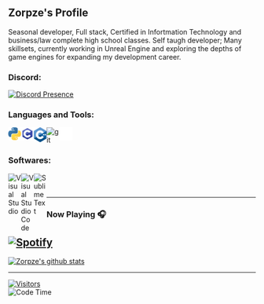 ## Zorpze's Profile

Seasonal developer, Full stack, Certified in Infortmation Technology and business/law complete high school classes. Self taugh developer;
Many skillsets, currently working in Unreal Engine and exploring the depths of game engines for expanding my development career.

### Discord:
[![Discord Presence](https://lanyard.cnrad.dev/api/1177167897303453770)](https://discord.com/users/1177167897303453770)
    
### Languages and Tools:




<a href="https://www.python.org" target="_blank"> <img align="left" alt="Python" width="26px" src="https://github.com/Aakarsh-B/trying-repos/blob/master/python-5.svg?raw=true"/> </a>
<a href="https://www.cprogramming.com/" target="_blank"> <img align="left" alt="C" width="26px" src="https://github.com/Aakarsh-B/trying-repos/blob/master/c-programming.png"/> </a>
<a href="https://www.w3schools.com/cpp/" target="_blank"> <img align="left" alt="C++" width="26px" src="https://github.com/Aakarsh-B/trying-repos/blob/master/c++.png"/> </a>
<a href="https://git-scm.com/" target="_blank"> <img align="left" alt="git" width="26px" src="https://www.vectorlogo.zone/logos/git-scm/git-scm-icon.svg"/> </a>
<img align="left" alt="GitHub" width="26px" src="https://github.com/Aakarsh-B/trying-repos/blob/master/github.svg" />
<br />
<br />
### Softwares:
<img align="left" alt="Visual Studio" width="26px" src="https://media.discordapp.net/attachments/1377928437871677515/1424958642125541426/Visual_Studio_Icon_2022.svg.png?ex=68e5d7a6&is=68e48626&hm=38aff71c4b821052a0450bac8930007a43600f62d52af4001e7004ae813a43f5&=&format=webp&quality=lossless&width=443&height=443" />
<img align="left" alt="Visual Studio Code" width="26px" src="https://media.discordapp.net/attachments/1377928437871677515/1424958643274776596/Visual_Studio_Code_1.35_icon.svg.png?ex=68e5d7a7&is=68e48627&hm=a3390ac5d47e324039217feda0829ac5f0a634e8a960900ed7f4d03f7e1fa582&=&format=webp&quality=lossless&width=443&height=443" />
<img align="left" alt="Sublime Text" width="26px" src="https://media.discordapp.net/attachments/1377928437871677515/1424958642561613915/Sublime_text.png?ex=68e5d7a6&is=68e48626&hm=80b154274d47d9212e501cef3150dbc0215a7b33e16c418c7f195a83f592bb25&=&format=webp&quality=lossless&width=443&height=443" />


<br />
<br />

---



### Now Playing 🎧

[![Spotify](https://novatorem-g77gvwi77-surgecheats.vercel.app/api/spotify)](https://open.spotify.com/user/bglzebmrr9avy433723ewp6bo?si=da8c591e00a245dc)
---

[![Zorpze's github stats](https://github-readme-stats.vercel.app/api?username=OfficialZorpze&include_all_commits=true&count_private=true&show_icons=true&line_height=20&title_color=FFFFFF&icon_color=FFFFFF&text_color=FFFFFF&bg_color=0D1117)](https://github.com/anuraghazra/github-readme-stats)

---
[![Visitors](https://komarev.com/ghpvc/?username=OfficialZorpze)](https://github.com/OfficialZorpze)                                                                                                                         
![Code Time](https://img.shields.io/badge/Code%20Time-4821%20hrs%2031%20mins-blue)
